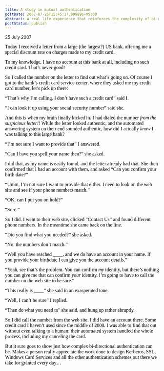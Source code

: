 ```yaml
---
title: A study in mutual authentication
postDate: 2007-07-25T15:45:17.099896-05:00
abstract: A real life experience that reinforces the complexity of bi-directional authentication.
postStatus: publish
---
```

25 July 2007

<font face="Calibri" color="#000000" size="3">Today I received a letter from a large (the largest?) US bank, offering me a special discount rate on charges made to my credit card.</font>

<font face="Calibri" color="#000000" size="3">To my knowledge, I have no account at this bank at all, including no such credit card. That’s never good!</font>

<font face="Calibri" color="#000000" size="3">So I called the number on the letter to find out what’s going on. Of course I got to the bank’s credit card service center, where they asked me my credit card number, let’s pick up there:</font>

<font face="Calibri" color="#000000" size="3">“That’s why I’m calling. I don’t have such a credit card” said I.</font>

<font face="Calibri" color="#000000" size="3">“I can look it up using your social security number” said she.</font>

<font face="Calibri" color="#000000" size="3">And this is when my brain finally kicked in. I had dialed the number <i style="mso-bidi-font-style: normal">from the suspicious letter!!</i> While the letter looked authentic, and the automated answering system on their end sounded authentic, how did I actually <i style="mso-bidi-font-style: normal">know</i> I was talking to this large bank?</font>

<font face="Calibri" color="#000000" size="3">“I’m not sure I want to provide that” I answered.</font>

<font face="Calibri" color="#000000" size="3">“Can I have you spell your name then?” she asked.</font>

<font face="Calibri" color="#000000" size="3">I did that, as my name is easily found, and the letter already had that. She then confirmed that I had an account with them, and asked “Can you confirm your birth date?”</font>

<font face="Calibri" color="#000000" size="3">“Umm, I’m not sure I want to provide that either. I need to look on the web site and see if your phone numbers match.”</font>

<font face="Calibri" color="#000000" size="3">“OK, can I put you on hold?”</font>

<font face="Calibri" color="#000000" size="3">“Sure.”</font>

<font face="Calibri" color="#000000" size="3">So I did. I went to their web site, clicked “Contact Us” and found different phone numbers. In the meantime she came back on the line.</font>

<font face="Calibri" color="#000000" size="3">“Did you find what you needed?” she asked.</font>

<font face="Calibri" color="#000000" size="3">“No, the numbers don’t match.”</font>

<font face="Calibri" color="#000000" size="3">“Well you have reached ____, and we do have an account in your name. If you provide your birthdate I can give you the account details.”</font>

<font face="Calibri" color="#000000" size="3">“Yeah, see that’s the problem. You can confirm <i style="mso-bidi-font-style: normal">my</i> identity, but there’s nothing you can give me that can confirm <i style="mso-bidi-font-style: normal">your</i> identity. I’m going to have to call the number on the web site to be sure.”</font>

<font face="Calibri" color="#000000" size="3">“This really is ____” she said in an exasperated tone.</font>

<font face="Calibri" color="#000000" size="3">“Well, I can’t be sure” I replied.</font>

<font face="Calibri" color="#000000" size="3">“Then do what you need to” she said, and hung up rather abruptly.</font>

<font face="Calibri" color="#000000" size="3">So I did call the number from the web site. I did have an account there. Some credit card I haven’t used since the middle of 2000. I was able to find that out without even talking to a human: their automated system handled the whole process, including my canceling the card.</font>

<font face="Calibri" color="#000000" size="3">But it sure goes to show just how complex bi-directional authentication can be. Makes a person really appreciate the work done to design Kerberos, SSL, Windows Card Services and all the other authentication schemes out there we take for granted every day…</font>
